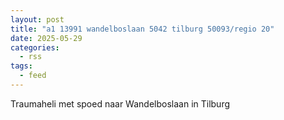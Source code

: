 ```yaml
---
layout: post
title: "a1 13991 wandelboslaan 5042 tilburg 50093/regio 20"
date: 2025-05-29
categories: 
  - rss
tags: 
  - feed
---
```


Traumaheli met spoed naar Wandelboslaan in Tilburg

